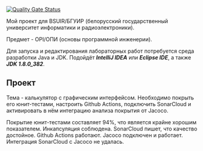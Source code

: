 [![Quality Gate Status](https://sonarcloud.io/api/project_badges/measure?project=Hummel009_Basics-of-Software-Engineering&metric=alert_status)](https://sonarcloud.io/summary/new_code?id=Hummel009_Basics-of-Software-Engineering)

Мой проект для BSUIR/БГУИР (белорусский государственный университет информатики и радиоэлектроники).

Предмет - OPI/ОПИ (основы программной инженерии).

Для запуска и редактирования лабораторных работ потребуется среда разработки Java и JDK. Подойдёт ***IntelliJ IDEA*** или ***Eclipse IDE***, а также ***JDK 1.8.0_382***.

<h2> Проект </h2>

Тема - калькулятор с графическим интерфейсом. Необходимо покрыть его юнит-тестами, настроить Github Actions, подключить SonarCloud и активировать в нём интеграцию анализа покрытия от Jacoco.

Покрытие юнит-тестами составляет 94%, что является крайне хорошим показателем. Инкапсуляция соблюдена. SonarCloud пишет, что качество достойное. Github Actions работают. Jacoco подключен и работает. Интеграция SonarCloud с Jacoco не удалась.
